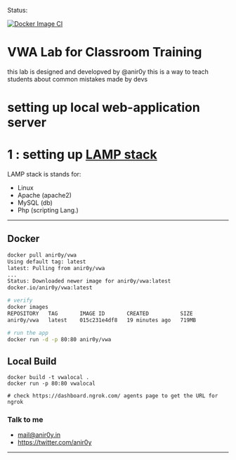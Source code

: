 Status:

[![Docker Image CI](https://github.com/anir0y/vwa_docker/actions/workflows/docker-image.yml/badge.svg?branch=main)](https://github.com/anir0y/vwa_docker/actions/workflows/docker-image.yml)

# VWA Lab for Classroom Training

this lab is designed and developved by @anir0y this is a way to teach students about common mistakes made by devs


# setting up local web-application server

# 1 : setting up [LAMP stack](https://notes.anir0y.in/ubuntu-installing-lamp-stack)

LAMP stack is stands for: 

* Linux
* Apache (apache2)
* MySQL	(db)
* Php 	(scripting Lang.)

---

## Docker 

```bash
docker pull anir0y/vwa
Using default tag: latest
latest: Pulling from anir0y/vwa
...
Status: Downloaded newer image for anir0y/vwa:latest
docker.io/anir0y/vwa:latest

# verify
docker images                    
REPOSITORY   TAG       IMAGE ID       CREATED          SIZE
anir0y/vwa   latest    015c231e4df8   19 minutes ago   719MB

# run the app
docker run -d -p 80:80 anir0y/vwa
```

## Local Build 

```docker
docker build -t vwalocal .
docker run -p 80:80 vwalocal

# check https://dashboard.ngrok.com/ agents page to get the URL for ngrok
```

### Talk to me 

  - mail@anir0y.in
  - https://twitter.com/anir0y
 
  
---
